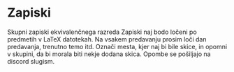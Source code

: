 # Zapiski
 Skupni zapiski ekvivalenčnega razreda
Zapiski naj bodo ločeni po predmetih v LaTeX datotekah. 
Na vsakem predavanju prosim loči dan predavanja, trenutno temo itd.
Označi mesta, kjer naj bi bile skice, in opomni v skupini, da bi morala biti nekje dodana skica.
Opombe se pošiljajo na discord slugism.
